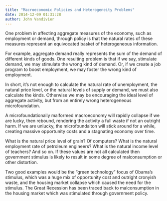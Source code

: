 ```yaml
---
title: "Macroeconomic Policies and Heterogeneity Problems"
date: 2014-12-09 01:31:28
author: John Vandivier
---
```




One problem in affecting aggregate measures of the economy, such as employment or demand, through policy is that the natural rates of these measures represent an equivocated basket of heterogeneous information.

For example, aggregate demand really represents the sum of the demand of different kinds of goods. One resulting problem is that if we say, stimulate demand, we may stimulate the wrong kind of demand. Or, if we create a job program to boost employment, we may foster the wrong kind of employment.

In short, it’s not enough to calculate the natural rate of unemployment, the natural price level, or the natural levels of supply or demand, we must also calculate the kinds. Otherwise we may be encouraging the ideal level of aggregate activity, but from an entirely wrong heterogeneous microfoundation.

A microfoundationally malformed macroeconomy will rapidly collapse if we are lucky, then rebound, rendering the activity a full waste if not an outright harm. If we are unlucky, the microfoundaiton will stick around for a while, creating massive opportunity costs and a stagnating economy over time.

What is the natural price level of grain? Of computers? What is the natural employment rate of petroleum engineers? What is the natural income level of teachers? And so on. If these values are not all calculated then government stimulus is likely to result in some degree of malconsumption or other distortion.

Two good examples would be the “green technology” focus of Obama’s stimulus, which was a huge mix of opportunity cost and outright cronyish waste, and the housing market collapse which caused the need for the stimulus. The Great Recession has been traced back to malconsumption in the housing market which was stimulated through government policy.